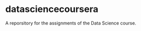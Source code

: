 datasciencecoursera
===================

A reporsitory for the assignments of the Data Science course.
